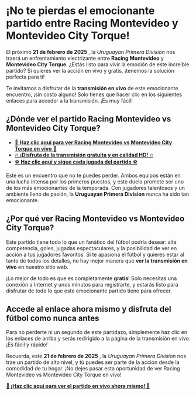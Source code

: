 # ¡No te pierdas el emocionante partido entre Racing Montevideo y Montevideo City Torque!

El próximo **21 de febrero de 2025** , la _Uruguayan Primera Division_ nos traerá un enfrentamiento electrizante entre **Racing Montevideo** y **Montevideo City Torque**. ¿Estás listo para vivir la emoción de este increíble partido? Si quieres ver la acción en vivo y gratis, ¡tenemos la solución perfecta para ti!

Te invitamos a disfrutar de la **transmisión en vivo** de este emocionante encuentro, ¡sin costo alguno! Solo tienes que hacer clic en los siguientes enlaces para acceder a la transmisión. ¡Es muy fácil!

## ¿Dónde ver el partido Racing Montevideo vs Montevideo City Torque?

- [🎥 **Haz clic aquí para ver Racing Montevideo vs Montevideo City Torque en vivo** 🎥](https://tinyurl.com/livestreamfreeo?st=Racing+Montevideo+vs+Montevideo+City+Torque&si=gh)
- [🔥 **¡Disfruta de la transmisión gratuita y en calidad HD!** 🔥](https://tinyurl.com/livestreamfreeo?st=Racing+Montevideo+vs+Montevideo+City+Torque&si=gh)
- [⚽ **Haz clic aquí y sigue cada jugada del partido** ⚽](https://tinyurl.com/livestreamfreeo?st=Racing+Montevideo+vs+Montevideo+City+Torque&si=gh)

Este es un encuentro que no te puedes perder. Ambos equipos están en una lucha intensa por los primeros puestos, y este duelo promete ser uno de los más emocionantes de la temporada. Con jugadores talentosos y un ambiente lleno de pasión, la **Uruguayan Primera Division** nunca ha sido tan emocionante.

## ¿Por qué ver Racing Montevideo vs Montevideo City Torque?

Este partido tiene todo lo que un fanático del fútbol podría desear: alta competencia, goles, jugadas espectaculares, y la posibilidad de ver en acción a tus jugadores favoritos. Si te apasiona el fútbol y quieres estar al tanto de todos los detalles, no hay mejor manera que **ver la transmisión en vivo** en nuestro sitio web.

¡Lo mejor de todo es que es completamente **gratis**! Solo necesitas una conexión a Internet y unos minutos para registrarte, y estarás listo para disfrutar de todo lo que este emocionante partido tiene para ofrecer.

## Accede al enlace ahora mismo y disfruta del fútbol como nunca antes

Para no perderte ni un segundo de este partidazo, simplemente haz clic en los enlaces de arriba y serás redirigido a la página de la transmisión en vivo. ¡Es fácil y rápido!

Recuerda, este **21 de febrero de 2025** , la _Uruguayan Primera Division_ nos trae un partido de alto nivel, y tú puedes ser parte de la acción desde la comodidad de tu hogar. ¡No dejes pasar esta oportunidad de ver Racing Montevideo vs Montevideo City Torque en vivo!

[**🎯 ¡Haz clic aquí para ver el partido en vivo ahora mismo! 🎯**](https://tinyurl.com/livestreamfreeo?st=Racing+Montevideo+vs+Montevideo+City+Torque&si=gh)

